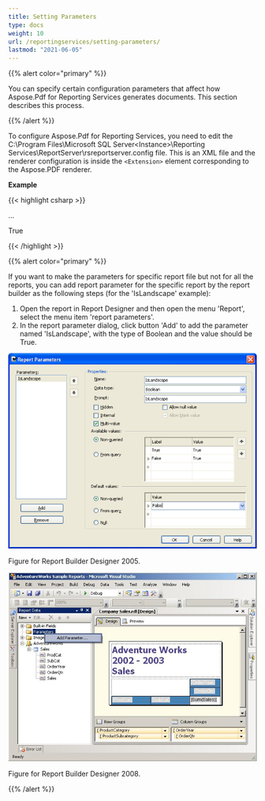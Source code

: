 ```yaml
---
title: Setting Parameters
type: docs
weight: 10
url: /reportingservices/setting-parameters/
lastmod: "2021-06-05"
---
```


{{% alert color="primary" %}}

You can specify certain configuration parameters that affect how Aspose.Pdf for Reporting Services generates documents. This section describes this process.

{{% /alert %}}

To configure Aspose.Pdf for Reporting Services, you need to edit the C:\Program Files\Microsoft SQL Server\<Instance>\Reporting Services\ReportServer\rsreportserver.config file. This is an XML file and the renderer configuration is inside the ```<Extension>``` element corresponding to the Aspose.PDF renderer.

**Example**

{{< highlight csharp >}}

 <Render>

...

<Extension Name="APPDF" Type=" Aspose.PDF.ReportingServices.Renderer,Aspose.PDF.ReportingServices ">

<!--Insert configuration elements for exporting to PDF here. The following is an example

For PageOrientation -->

<Configuration>

<IsLandscape>True</IsLandscape>

</Configuration>

</Extension>

</Render>



{{< /highlight >}}

{{% alert color="primary" %}}

If you want to make the parameters for specific report file but not for all the reports, you can add report parameter for the specific report by the report builder as the following steps (for the 'IsLandscape' example):

1. Open the report in Report Designer and then open the menu 'Report', select the menu item 'report parameters'.
1. In the report parameter dialog, click button 'Add' to add the parameter named 'IsLandscape', with the type of Boolean and the value should be True.

![todo:image_alt_text](setting-parameters_1.png)


Figure for Report Builder Designer 2005.

![todo:image_alt_text](setting-parameters_2.png)


Figure for Report Builder Designer 2008.

{{% /alert %}}
